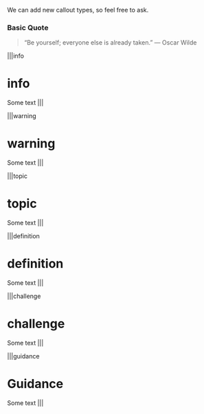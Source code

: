 We can add new callout types, so feel free to ask.

### Basic Quote

> “Be yourself; everyone else is already taken.” 
> ― Oscar Wilde


|||info
# info

Some text
|||



|||warning
# warning

Some text
|||


|||topic

# topic

Some text
|||


|||definition
# definition

Some text
|||


|||challenge
# challenge

Some text
|||

|||guidance
# Guidance
Some text
|||


